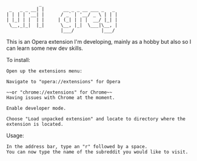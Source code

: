 	    		_
     _   _ _ __| |       __ _ _ __ ___ _   _ 
    | | | | '__| |      / _` | '__/ _ \ | | |
    | |_| | |  | |     | (_| | | |  __/ |_| |
     \__,_|_|  |_|      \__, |_|  \___|\__, |
                        |___/          |___/ 



This is an Opera extension I'm developing, mainly as a hobby but also so I can learn some new dev skills.

To install:
	

    Open up the extensions menu:

    Navigate to "opera://extensions" for Opera
    
    ~~or "chrome://extensions" for Chrome~~
    Having issues with Chrome at the moment.
    
    Enable developer mode.

    Choose "Load unpacked extension" and locate to directory where the extension is located.

Usage: 

    In the address bar, type an "r" followed by a space.  
    You can now type the name of the subreddit you would like to visit.
